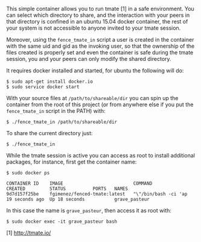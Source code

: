 This simple container allows you to run tmate [1] in a safe environment. You can select which directory to share, and the interaction with your peers in that directory is confined in an ubuntu 15.04 docker container, the rest of your system is not accessible to anyone invited to your tmate session.

Moreover, using the `fence_tmate_in` script a user is created in the container with the same uid and gid as the invoking user, so that the ownership of the files created is properly set and even the container is safe during the tmate session, you and your peers can only modify the shared directory.

It requires docker installed and started, for ubuntu the following will do:

    $ sudo apt-get install docker.io
    $ sudo service docker start

With your source files at `/path/to/shareable/dir` you can spin up the container from the root of this project (or from anywhere else if you put the `fence_tmate_in` script in the PATH) with:

    $ ./fence_tmate_in /path/to/shareable/dir

To share the current directory just:

    $ ./fence_tmate_in

While the tmate session is active you can access as root to install additional packages, for instance, first get the container name:

    $ sudo docker ps

    CONTAINER ID    IMAGE                          COMMAND               CREATED         STATUS          PORTS   NAMES
    9d7d157f25be    fgimenez/fenced-tmate:latest   "\"/bin/bash -ci 'ap  19 seconds ago  Up 18 seconds           grave_pasteur

In this case the name is `grave_pasteur`, then access it as root with:

    $ sudo docker exec -it grave_pasteur bash

[1] http://tmate.io/
